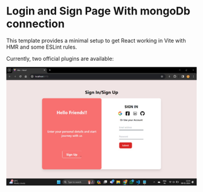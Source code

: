 # Login and Sign Page With mongoDb connection

This template provides a minimal setup to get React working in Vite with HMR and some ESLint rules.

Currently, two official plugins are available:

![Screenshot](./src/assets/Output.jpg)
